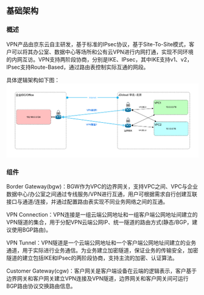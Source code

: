 ## 基础架构

### 概述

VPN产品由京东云自主研发，基于标准的IPsec协议，基于Site-To-Site模式，客户可以将其办公室、数据中心等场所和公有云VPN进行内网打通，实现不同环境的内网互访。VPN支持两阶段协商，分别是IKE、IPsec，其中IKE支持v1、v2，IPsec支持Route-Based，通过路由表控制实际互通的网段。


具体逻辑架构如下图：
![](../../../../image/Networking/VPN/Introduction/base-architecture.png)

### 组件

Border Gateway(bgw)：BGW作为VPC的边界网关，支持VPC之间、VPC与企业数据中心/办公室之间通过专线服务/VPN进行互通，用户可根据需求自行创建互联接口与通道/连接，并通过配置路由表实现不同业务网络之间的互通。

VPN Connection：VPN连接是一组云端公网地址和一组客户端公网地址间建立的VPN隧道的集合，用于分配VPN云端公网IP、统一隧道的路由方式(静态/BGP，建议使用BGP路由)。

VPN Tunnel：VPN隧道是一个云端公网地址和一个客户端公网地址间建立的业务通道，用于实际进行业务通信。为业务建立加密隧道，保证业务的传输安全，加密隧道的建立包括IKE和IPsec的两阶段协商，支持主流的加密、认证算法。

Customer Gateway(cgw)：客户网关是客户端设备在云端的逻辑表示，客户基于边界网关和客户网关建立VPN连接及VPN隧道，边界网关和客户网关间可运行BGP路由协议交换路由信息。

